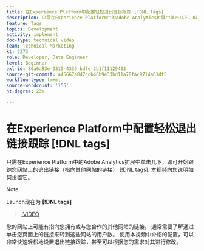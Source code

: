 ```yaml
---
title: 在Experience Platform中配置轻松退出链接跟踪 [!DNL tags]
description: 只需在Experience Platform中的Adobe Analytics扩展中单击几下，即可开始跟踪您网站上的退出链接（指向其他网站的链接） [!DNL tags]. 本视频向您说明如何设置它。
feature: Tags
topics: Development
activity: implement
doc-type: technical video
team: Technical Marketing
kt: 2273
role: Developer, Data Engineer
level: Beginner
exl-id: 80a6a83e-9315-4339-bdfe-2b1f11129403
source-git-commit: a45667a8d7ccb46b9e33bd11a78fac9714a61df5
workflow-type: tm+mt
source-wordcount: '155'
ht-degree: 23%

---
```


# 在Experience Platform中配置轻松退出链接跟踪 [!DNL tags]

只需在Experience Platform中的Adobe Analytics扩展中单击几下，即可开始跟踪您网站上的退出链接（指向其他网站的链接） [!DNL tags]. 本视频向您说明如何设置它。

>[!NOTE]
>
> Launch现在为 **[!DNL tags]**

>[!VIDEO](https://video.tv.adobe.com/v/25763/?quality=12&learn=on)

您的网站上可能有指向您拥有或与您合作的其他网站的链接。 通常需要了解通过单击您页面上的链接来转到这些网站的用户数。 使用本视频中介绍的配置，可以非常快速轻松地设置退出链接跟踪，甚至可以根据您的需求对其进行修改。
